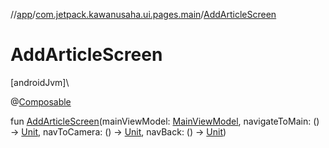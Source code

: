 //[app](../../index.md)/[com.jetpack.kawanusaha.ui.pages.main](index.md)/[AddArticleScreen](-add-article-screen.md)

# AddArticleScreen

[androidJvm]\

@[Composable](https://developer.android.com/reference/kotlin/androidx/compose/runtime/Composable.html)

fun [AddArticleScreen](-add-article-screen.md)(mainViewModel: [MainViewModel](../com.jetpack.kawanusaha.main/-main-view-model/index.md), navigateToMain: () -&gt; [Unit](https://kotlinlang.org/api/latest/jvm/stdlib/kotlin/-unit/index.html), navToCamera: () -&gt; [Unit](https://kotlinlang.org/api/latest/jvm/stdlib/kotlin/-unit/index.html), navBack: () -&gt; [Unit](https://kotlinlang.org/api/latest/jvm/stdlib/kotlin/-unit/index.html))
